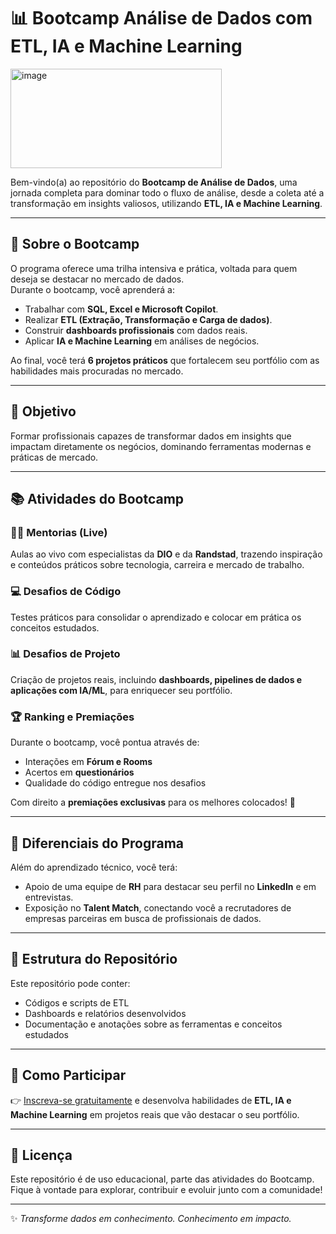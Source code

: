 # 📊 Bootcamp Análise de Dados com ETL, IA e Machine Learning
<img width="338" height="159" alt="image" src="https://github.com/user-attachments/assets/af7828ca-b904-4b3d-a55e-affde74834bf" />

Bem-vindo(a) ao repositório do **Bootcamp de Análise de Dados**, uma jornada completa para dominar todo o fluxo de análise, desde a coleta até a transformação em insights valiosos, utilizando **ETL, IA e Machine Learning**.

---

## 📌 Sobre o Bootcamp
O programa oferece uma trilha intensiva e prática, voltada para quem deseja se destacar no mercado de dados.  
Durante o bootcamp, você aprenderá a:

- Trabalhar com **SQL, Excel e Microsoft Copilot**.  
- Realizar **ETL (Extração, Transformação e Carga de dados)**.  
- Construir **dashboards profissionais** com dados reais.  
- Aplicar **IA e Machine Learning** em análises de negócios.  

Ao final, você terá **6 projetos práticos** que fortalecem seu portfólio com as habilidades mais procuradas no mercado.

---

## 🎯 Objetivo
Formar profissionais capazes de transformar dados em insights que impactam diretamente os negócios, dominando ferramentas modernas e práticas de mercado.

---

## 📚 Atividades do Bootcamp

### 👩‍🏫 Mentorias (Live)
Aulas ao vivo com especialistas da **DIO** e da **Randstad**, trazendo inspiração e conteúdos práticos sobre tecnologia, carreira e mercado de trabalho.

### 💻 Desafios de Código
Testes práticos para consolidar o aprendizado e colocar em prática os conceitos estudados.

### 📊 Desafios de Projeto
Criação de projetos reais, incluindo **dashboards, pipelines de dados e aplicações com IA/ML**, para enriquecer seu portfólio.

### 🏆 Ranking e Premiações
Durante o bootcamp, você pontua através de:
- Interações em **Fórum e Rooms**  
- Acertos em **questionários**  
- Qualidade do código entregue nos desafios  

Com direito a **premiações exclusivas** para os melhores colocados! 🎁

---

## 🤝 Diferenciais do Programa
Além do aprendizado técnico, você terá:
- Apoio de uma equipe de **RH** para destacar seu perfil no **LinkedIn** e em entrevistas.  
- Exposição no **Talent Match**, conectando você a recrutadores de empresas parceiras em busca de profissionais de dados.  

---

## 📂 Estrutura do Repositório
Este repositório pode conter:
- Códigos e scripts de ETL  
- Dashboards e relatórios desenvolvidos  
- Documentação e anotações sobre as ferramentas e conceitos estudados  

---

## 🚀 Como Participar
👉 [Inscreva-se gratuitamente](https://www.dio.me/) e desenvolva habilidades de **ETL, IA e Machine Learning** em projetos reais que vão destacar o seu portfólio.

---

## 📜 Licença
Este repositório é de uso educacional, parte das atividades do Bootcamp.  
Fique à vontade para explorar, contribuir e evoluir junto com a comunidade!  

---
✨ *Transforme dados em conhecimento. Conhecimento em impacto.*
